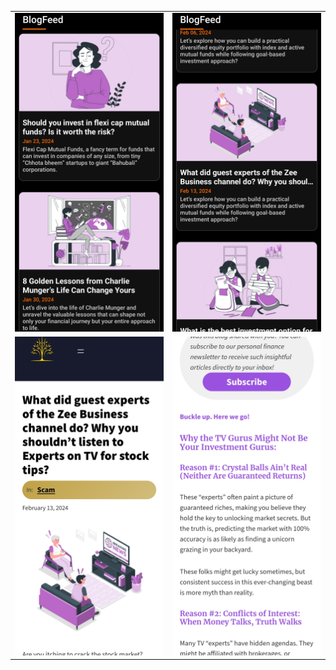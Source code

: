 <table>
  <tr>
    <td><img src="https://github.com/Amitbhat45/Vrid-assignment/blob/6618aeacb602405e61fedb59833beb4ac21abd87/Screenshot_20250219_114149_Vrid-assignment.jpg" alt="Image 1" width="300"></td>
    <td><img src="https://github.com/Amitbhat45/Vrid-assignment/blob/6618aeacb602405e61fedb59833beb4ac21abd87/Screenshot_20250219_114158_Vrid-assignment.jpg" alt="Image 2" width="300"></td>
  </tr>
  <tr>
    <td><img src="https://github.com/Amitbhat45/Vrid-assignment/blob/6618aeacb602405e61fedb59833beb4ac21abd87/Screenshot_20250219_114213_Vrid-assignment.jpg" alt="Image 3" width="300"></td>
    <td><img src="https://github.com/Amitbhat45/Vrid-assignment/blob/6618aeacb602405e61fedb59833beb4ac21abd87/Screenshot_20250219_114220_Vrid-assignment.jpg" alt="Image 4" width="300"></td>
  </tr>
</table>




